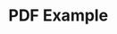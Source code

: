 <!DOCTYPE html>
<html>
<head>
  <title>Display PDF on Website</title>
</head>
<body>
  <h1>PDF Example</h1>
  <object data="https://github.com/restaurantliit/restaurantliitmenu.github.io/blob/main/MENU-new.pdf.1.pdf" type="application/pdf" width="100%" height="500px">
  </object>
</body>
</html>
